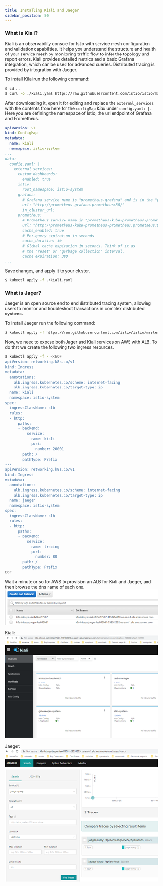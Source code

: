 ```yaml
---
title: Installing Kiali and Jaeger
sidebar_position: 50
---
```


### What is Kiali?
Kiali is an observability console for Istio with service mesh configuration and validation capabilities. It helps you understand the structure and health of your service mesh by monitoring traffic flow to infer the topology and report errors. Kiali provides detailed metrics and a basic Grafana integration, which can be used for advanced queries. Distributed tracing is provided by integration with Jaeger.

To install Kilai run the following command:
```bash
$ cd ..
$ curl -o ./kiali.yaml https://raw.githubusercontent.com/istio/istio/master/samples/addons/kiali.yaml
```

After downloading it, open it for editing and replace the `external_services` with the contents from here for the `configMap` *Kiali* under `config.yaml: |`. Here you are defining the namespace of Istio, the url endpoint of Grafana and Prometheus.

```yaml
apiVersion: v1
kind: ConfigMap
metadata:
  name: kiali
  namespace: istio-system
...
data:
  config.yaml: |
    external_services:
      custom_dashboards:
        enabled: true
      istio:
        root_namespace: istio-system
      grafana:
        # Grafana service name is "prometheus-grafana" and is in the "prometheus" namespace, running on port 80.   
        url: "http://prometheus-grafana.prometheus:80/"
        in_cluster_url:        
      prometheus:
        # Prometheus service name is "prometheus-kube-prometheus-prometheus" and is in the "prometheus" namespace, running on port 9090. 
        url: "http://prometheus-kube-prometheus-prometheus.prometheus:9090/"   
        cache_enabled: true
        # Per-query expiration in seconds
        cache_duration: 10
        # Global cache expiration in seconds. Think of it as
        # the "reset" or "garbage collection" interval.
        cache_expiration: 300   
...
```

Save changes, and apply it to your cluster.
```bash
$ kubectl apply -f ./kiali.yaml
```

### What is Jager?
Jaeger is an open source end to end distributed tracing system, allowing users to monitor and troubleshoot transactions in complex distributed systems.

To install Jaeger run the following command:
```bash
$ kubectl apply -f https://raw.githubusercontent.com/istio/istio/master/samples/addons/jaeger.yaml
```

Now, we need to expose both Jager and Kiali services on AWS with ALB. To do that we create the following two ingress resources.
```bash
$ kubectl apply -f - <<EOF
apiVersion: networking.k8s.io/v1
kind: Ingress
metadata:
  annotations:
    alb.ingress.kubernetes.io/scheme: internet-facing
    alb.ingress.kubernetes.io/target-type: ip
  name: kiali
  namespace: istio-system
spec:
  ingressClassName: alb
  rules:
  - http:
      paths:
      - backend:
          service:
            name: kiali
            port:
              number: 20001
        path: /
        pathType: Prefix
---
apiVersion: networking.k8s.io/v1
kind: Ingress
metadata:
  annotations:
    alb.ingress.kubernetes.io/scheme: internet-facing
    alb.ingress.kubernetes.io/target-type: ip
  name: jaeger
  namespace: istio-system
spec:
  ingressClassName: alb
  rules:
  - http:
      paths:
      - backend:
          service:
            name: tracing
            port:
              number: 80
        path: /
        pathType: Prefix
EOF
```

Wait a minute or so for AWS to provision an ALB for Kiali and Jaeger, and then browse the dns name of each one.
![kiali-jaeger-lb](../assets/kiali-jaeger-lb.png)

Kiali:
![kiali](../assets/kiali.png)


Jaeger:
![jaeger](../assets/jaeger.png)
